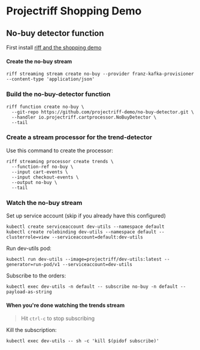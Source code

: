 # Projectriff Shopping Demo

## No-buy detector function

First install [riff and the shopping demo](README.md)

#### Create the no-buy stream

```
riff streaming stream create no-buy --provider franz-kafka-provisioner --content-type 'application/json'
```

### Build the no-buy-detector function

```
riff function create no-buy \
  --git-repo https://github.com/projectriff-demo/no-buy-detector.git \
  --handler io.projectriff.cartprocessor.NoBuyDetector \
  --tail
```

### Create a stream processor for the trend-detector

Use this command to create the processor:

```
riff streaming processor create trends \
  --function-ref no-buy \
  --input cart-events \
  --input checkout-events \
  --output no-buy \
  --tail
```

### Watch the no-buy stream

Set up service account (skip if you already have this configured)

```
kubectl create serviceaccount dev-utils --namespace default
kubectl create rolebinding dev-utils --namespace default --clusterrole=view --serviceaccount=default:dev-utils
```

Run dev-utils pod:

```
kubectl run dev-utils --image=projectriff/dev-utils:latest --generator=run-pod/v1 --serviceaccount=dev-utils
```

Subscribe to the orders:

```
kubectl exec dev-utils -n default -- subscribe no-buy -n default --payload-as-string
```

#### When you're done watching the trends stream

> Hit `ctrl-c` to stop subscribing

Kill the subscription:

```
kubectl exec dev-utils -- sh -c 'kill $(pidof subscribe)'
```
